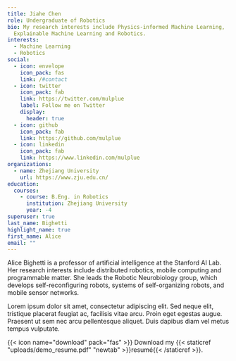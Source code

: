 ```yaml
---
title: Jiahe Chen
role: Undergraduate of Robotics
bio: My research interests include Physics-informed Machine Learning,
  Explainable Machine Learning and Robotics.
interests:
  - Machine Learning
  - Robotics
social:
  - icon: envelope
    icon_pack: fas
    link: /#contact
  - icon: twitter
    icon_pack: fab
    link: https://twitter.com/mulplue
    label: Follow me on Twitter
    display:
      header: true
  - icon: github
    icon_pack: fab
    link: https://github.com/mulplue
  - icon: linkedin
    icon_pack: fab
    link: https://www.linkedin.com/mulplue
organizations:
  - name: Zhejiang University
    url: https://www.zju.edu.cn/
education:
  courses:
    - course: B.Eng. in Robotics
      institution: Zhejiang University
      year: -4
superuser: true
last_name: Bighetti
highlight_name: true
first_name: Alice
email: ""
---
```


Alice Bighetti is a professor of artificial intelligence at the Stanford AI Lab. Her research interests include distributed robotics, mobile computing and programmable matter. She leads the Robotic Neurobiology group, which develops self-reconfiguring robots, systems of self-organizing robots, and mobile sensor networks.

Lorem ipsum dolor sit amet, consectetur adipiscing elit. Sed neque elit, tristique placerat feugiat ac, facilisis vitae arcu. Proin eget egestas augue. Praesent ut sem nec arcu pellentesque aliquet. Duis dapibus diam vel metus tempus vulputate.

{{< icon name="download" pack="fas" >}} Download my {{< staticref "uploads/demo_resume.pdf" "newtab" >}}resumé{{< /staticref >}}.
